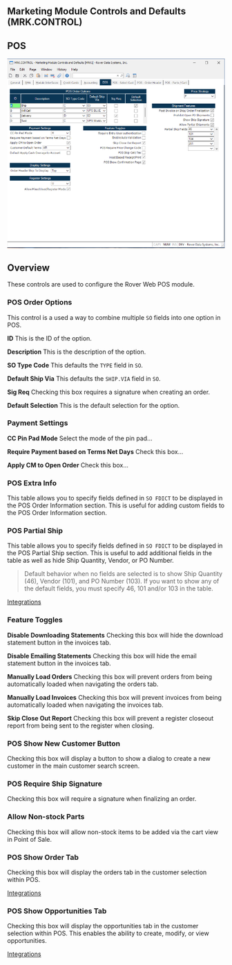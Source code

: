 ## Marketing Module Controls and Defaults (MRK.CONTROL)

<PageHeader />

## POS

![Point of Sale Tab](./MRK-CONTROL-6.png)

## Overview

These controls are used to configure the Rover Web POS module.

### POS Order Options

This control is a used a way to combine multiple `SO` fields into one option in POS.

**ID** This is the ID of the option.

**Description** This is the description of the option.

**SO Type Code** This defaults the `TYPE` field in `SO`.

**Default Ship Via** This defaults the `SHIP.VIA` field in `SO`.

**Sig Req** Checking this box requires a signature when creating an order.

**Default Selection** This is the default selection for the option.

### Payment Settings

**CC Pin Pad Mode** Select the mode of the pin pad...

**Require Payment based on Terms Net Days** Check this box...

**Apply CM to Open Order** Check this box...

### POS Extra Info

This table allows you to specify fields defined in `SO FDICT` to be displayed in the POS Order Information section. This is useful for adding custom fields to the POS Order Information section.

### POS Partial Ship

This table allows you to specify fields defined in `SO FDICT` to be displayed in the POS Partial Ship section. This is useful to add additional fields in the table as well as hide Ship Quantity, Vendor, or PO Number.  

> Default behavior when no fields are selected is to show Ship Quantity (46), Vendor (101), and PO Number (103). If you want to show any of the default fields, you must specify 46, 101 and/or 103 in the table.

[Integrations](../../../../../../../../business-suite/integrations/pos/README.md#pos-partial-ship-fields)

### Feature Toggles

**Disable Downloading Statements** Checking this box will hide the download statement button in the invoices tab.

**Disable Emailing Statements** Checking this box will hide the email statement button in the invoices tab.

**Manually Load Orders** Checking this box will prevent orders from being automatically loaded when navigating the orders tab.

**Manually Load Invoices** Checking this box will prevent invoices from being automatically loaded when navigating the invoices tab.

**Skip Close Out Report** Checking this box will prevent a register closeout report from being sent to the register when closing.

### POS Show New Customer Button

Checking this box will display a button to show a dialog to create a new customer in the main customer search screen.

### POS Require Ship Signature

Checking this box will require a signature when finalizing an order.

### Allow Non-stock Parts

Checking this box will allow non-stock items to be added via the cart view in Point of Sale.

### POS Show Order Tab

Checking this box will display the orders tab in the customer selection within POS.

[Integrations](../../../../../../../../business-suite/integrations/pos/README.md#pos-show-orders-tab)

### POS Show Opportunities Tab

Checking this box will display the opportunities tab in the customer selection within POS. This enables the ability to create, modify, or view opportunities.

[Integrations](../../../../../../../../business-suite/integrations/pos/README.md#pos-show-opportunities-tab)

<badge text= "Version 1.7.19.0" vertical="middle" />

<PageFooter />
